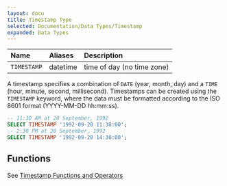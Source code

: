 ```yaml
---
layout: docu
title: Timestamp Type
selected: Documentation/Data Types/Timestamp
expanded: Data Types
---
```

| Name | Aliases | Description |
|:---|:---|:---|
| `TIMESTAMP` | datetime | time of day (no time zone) |

A timestamp specifies a combination of `DATE` (year, month, day) and a `TIME` (hour, minute, second, millisecond). Timestamps can be created using the `TIMESTAMP` keyword, where the data must be formatted according to the ISO 8601 format (YYYY-MM-DD hh:mm:ss).

```sql
-- 11:30 AM at 20 September, 1992
SELECT TIMESTAMP '1992-09-20 11:30:00';
-- 2:30 PM at 20 September, 1992
SELECT TIMESTAMP '1992-09-20 14:30:00';
```

## Functions
See [Timestamp Functions and Operators](/docs/sql/functions/timestamp)
